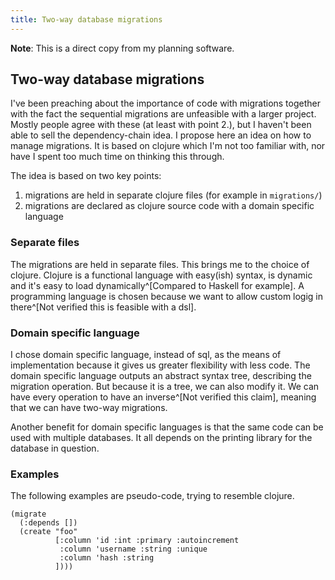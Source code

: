 ```yaml
---
title: Two-way database migrations
---
```

**Note**: This is a direct copy from my planning software.

## Two-way database migrations

I've been preaching about the importance of code with migrations together with
the fact the sequential migrations are unfeasible with a larger project. Mostly
people agree with these (at least with point 2.), but I haven't been able to
sell the dependency-chain idea. I propose here an idea on how to manage
migrations. It is based on clojure which I'm not too familiar with, nor have I
spent too much time on thinking this through.

The idea is based on two key points:

1. migrations are held in separate clojure files (for example in `migrations/`)
2. migrations are declared as clojure source code with a domain specific language

### Separate files

The migrations are held in separate files. This brings me to the choice of
clojure. Clojure is a functional language with easy(ish) syntax, is dynamic and
it's easy to load dynamically^[Compared to Haskell for example]. A programming
language is chosen because we want to allow custom logig in there^[Not verified
this is feasible with a dsl].

### Domain specific language

I chose domain specific language, instead of sql, as the means of
implementation because it gives us greater flexibility with less code. The
domain specific language outputs an abstract syntax tree, describing the
migration operation. But because it is a tree, we can also modify it. We can
have every operation to have an inverse^[Not verified this claim], meaning that
we can have two-way migrations.

Another benefit for domain specific languages is that the same code can be used
with multiple databases. It all depends on the printing library for the
database in question.

### Examples

The following examples are pseudo-code, trying to resemble clojure.

    (migrate
      (:depends [])
      (create "foo"
              [:column 'id :int :primary :autoincrement
               :column 'username :string :unique
               :column 'hash :string
              ])))
